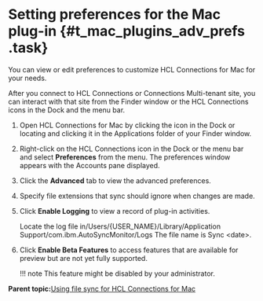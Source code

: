 # Setting preferences for the Mac plug-in {#t_mac_plugins_adv_prefs .task}

You can view or edit preferences to customize HCL Connections for Mac for your needs.

After you connect to HCL Connections or Connections Multi-tenant site, you can interact with that site from the Finder window or the HCL Connections icons in the Dock and the menu bar.

1.  Open HCL Connections for Mac by clicking the icon in the Dock or locating and clicking it in the Applications folder of your Finder window.

2.  Right-click on the HCL Connections icon in the Dock or the menu bar and select **Preferences** from the menu. The preferences window appears with the Accounts pane displayed.

3.  Click the **Advanced** tab to view the advanced preferences.

4.  Specify file extensions that sync should ignore when changes are made.

5.  Click **Enable Logging** to view a record of plug-in activities.

    Locate the log file in/Users/\{USER\_NAME\}/Library/Application Support/com.ibm.AutoSyncMonitor/Logs The file name is Sync <date\>.

6.  Click **Enable Beta Features** to access features that are available for preview but are not yet fully supported.

    !!! note
    This feature might be disabled by your administrator.


**Parent topic:**[Using file sync for HCL Connections for Mac](../../connectors/enduser/mac_desktop_plugin_filesync_gs2.md)


